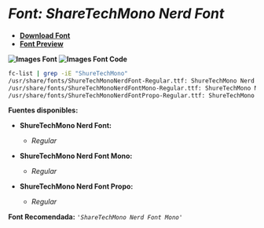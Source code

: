 <!-- Autor: Daniel Benjamin Perez Morales -->
<!-- GitHub: https://github.com/D4nitrix13 -->
<!-- GitLab: https://gitlab.com/D4nitrix13 -->
<!-- Correo electrónico: danielperezdev@proton.me -->

# ***Font: ShareTechMono Nerd Font***

- **[Download Font](https://github.com/ryanoasis/nerd-fonts/releases/download/v3.2.1/ShareTechMono.zip "https://github.com/ryanoasis/nerd-fonts/releases/download/v3.2.1/ShareTechMono.zip")**
- **[Font Preview](https://www.programmingfonts.org/#share-tech "https://www.programmingfonts.org/#share-tech")**

**![Images Font](../../Fonts/ShareTechMono%20Nerd%20Font.png "Fonts/ShareTechMono Nerd Font.png")**
**![Images Font Code](../../Font%20Images%20Code/ShareTechMono%20Nerd%20Font%20Code.png "Font Images Code/ShareTechMono Nerd Font Code.png")**

```bash
fc-list | grep -iE "ShureTechMono"
/usr/share/fonts/ShureTechMonoNerdFont-Regular.ttf: ShureTechMono Nerd Font:style=Regular
/usr/share/fonts/ShureTechMonoNerdFontMono-Regular.ttf: ShureTechMono Nerd Font Mono:style=Regular
/usr/share/fonts/ShureTechMonoNerdFontPropo-Regular.ttf: ShureTechMono Nerd Font Propo:style=Regular
```

**Fuentes disponibles:**

- **ShureTechMono Nerd Font:**
  - *Regular*

- **ShureTechMono Nerd Font Mono:**
  - *Regular*

- **ShureTechMono Nerd Font Propo:**
  - *Regular*

**Font Recomendada:** *`'ShareTechMono Nerd Font Mono'`*
